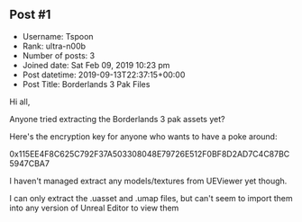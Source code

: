 ## Post #1
- Username: Tspoon
- Rank: ultra-n00b
- Number of posts: 3
- Joined date: Sat Feb 09, 2019 10:23 pm
- Post datetime: 2019-09-13T22:37:15+00:00
- Post Title: Borderlands 3 Pak Files

Hi all,

Anyone tried extracting the Borderlands 3 pak assets yet?

Here's the encryption key for anyone who wants to have a poke around:

0x115EE4F8C625C792F37A503308048E79726E512F0BF8D2AD7C4C87BC5947CBA7

I haven't managed extract any models/textures from UEViewer yet though.

I can only extract the .uasset and .umap files, but can't seem to import them into any version of Unreal Editor to view them
